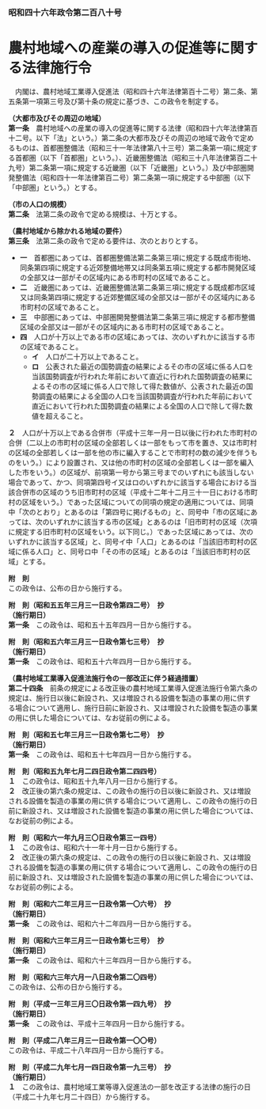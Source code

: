 ### 昭和四十六年政令第二百八十号  
# 農村地域への産業の導入の促進等に関する法律施行令  
　内閣は、農村地域工業導入促進法（昭和四十六年法律第百十二号）第二条、第五条第一項第三号及び第十条の規定に基づき、この政令を制定する。  
  
**（大都市及びその周辺の地域）**  
**第一条**　農村地域への産業の導入の促進等に関する法律（昭和四十六年法律第百十二号。以下「法」という。）第二条の大都市及びその周辺の地域で政令で定めるものは、首都圏整備法（昭和三十一年法律第八十三号）第二条第一項に規定する首都圏（以下「首都圏」という。）、近畿圏整備法（昭和三十八年法律第百二十九号）第二条第一項に規定する近畿圏（以下「近畿圏」という。）及び中部圏開発整備法（昭和四十一年法律第百二号）第二条第一項に規定する中部圏（以下「中部圏」という。）とする。  
  
**（市の人口の規模）**  
**第二条**　法第二条の政令で定める規模は、十万とする。  
  
**（農村地域から除かれる地域の要件）**  
**第三条**　法第二条の政令で定める要件は、次のとおりとする。  
* **一**　首都圏にあっては、首都圏整備法第二条第三項に規定する既成市街地、同条第四項に規定する近郊整備地帯又は同条第五項に規定する都市開発区域の全部又は一部がその区域内にある市町村の区域であること。  
* **二**　近畿圏にあっては、近畿圏整備法第二条第三項に規定する既成都市区域又は同条第四項に規定する近郊整備区域の全部又は一部がその区域内にある市町村の区域であること。  
* **三**　中部圏にあっては、中部圏開発整備法第二条第三項に規定する都市整備区域の全部又は一部がその区域内にある市町村の区域であること。  
* **四**　人口が十万以上である市の区域にあっては、次のいずれかに該当する市の区域であること。  
	* **イ**　人口が二十万以上であること。  
	* **ロ**　公表された最近の国勢調査の結果によるその市の区域に係る人口を当該国勢調査が行われた年前において直近に行われた国勢調査の結果によるその市の区域に係る人口で除して得た数値が、公表された最近の国勢調査の結果による全国の人口を当該国勢調査が行われた年前において直近において行われた国勢調査の結果による全国の人口で除して得た数値を超えること。  
  
**２**　人口が十万以上である合併市（平成十三年一月一日以後に行われた市町村の合併（二以上の市町村の区域の全部若しくは一部をもって市を置き、又は市町村の区域の全部若しくは一部を他の市に編入することで市町村の数の減少を伴うものをいう。）により設置され、又は他の市町村の区域の全部若しくは一部を編入した市をいう。）の区域が、前項第一号から第三号までのいずれにも該当しない場合であって、かつ、同項第四号イ又はロのいずれかに該当する場合における当該合併市の区域のうち旧市町村の区域（平成十二年十二月三十一日における市町村の区域をいう。）であった区域についての同項の規定の適用については、同項中「次のとおり」とあるのは「第四号に掲げるもの」と、同号中「市の区域にあっては、次のいずれかに該当する市の区域」とあるのは「旧市町村の区域（次項に規定する旧市町村の区域をいう。以下同じ。）であった区域にあっては、次のいずれかに該当する区域」と、同号イ中「人口」とあるのは「当該旧市町村の区域に係る人口」と、同号ロ中「その市の区域」とあるのは「当該旧市町村の区域」とする。  
  
**附　則**  
この政令は、公布の日から施行する。  
  
**附　則（昭和五五年三月三一日政令第四二号）　抄**  
**（施行期日）**  
**第一条**　この政令は、昭和五十五年四月一日から施行する。  
  
**附　則（昭和五六年三月三一日政令第七三号）　抄**  
**（施行期日）**  
**第一条**　この政令は、昭和五十六年四月一日から施行する。  
  
**（農村地域工業導入促進法施行令の一部改正に伴う経過措置）**  
**第二十四条**　前条の規定による改正後の農村地域工業導入促進法施行令第六条の規定は、施行日以後に新設され、又は増設される設備を製造の事業の用に供する場合について適用し、施行日前に新設され、又は増設された設備を製造の事業の用に供した場合については、なお従前の例による。  
  
**附　則（昭和五七年三月三一日政令第七二号）　抄**  
**（施行期日）**  
**第一条**　この政令は、昭和五十七年四月一日から施行する。  
  
**附　則（昭和五九年七月二四日政令第二四四号）**  
**１**　この政令は、昭和五十九年八月一日から施行する。  
**２**　改正後の第六条の規定は、この政令の施行の日以後に新設され、又は増設される設備を製造の事業の用に供する場合について適用し、この政令の施行の日前に新設され、又は増設された設備を製造の事業の用に供した場合については、なお従前の例による。  
  
**附　則（昭和六一年九月三〇日政令第三一四号）**  
**１**　この政令は、昭和六十一年十月一日から施行する。  
**２**　改正後の第六条の規定は、この政令の施行の日以後に新設され、又は増設される設備を製造の事業の用に供する場合について適用し、この政令の施行の日前に新設され、又は増設された設備を製造の事業の用に供した場合については、なお従前の例による。  
  
**附　則（昭和六二年三月三一日政令第一〇六号）　抄**  
**（施行期日）**  
**第一条**　この政令は、昭和六十二年四月一日から施行する。  
  
**附　則（昭和六三年三月三一日政令第七三号）　抄**  
**（施行期日）**  
**第一条**　この政令は、昭和六十三年四月一日から施行する。  
  
**附　則（昭和六三年六月一八日政令第二〇四号）**  
この政令は、公布の日から施行する。  
  
**附　則（平成一三年三月三〇日政令第一四九号）　抄**  
**（施行期日）**  
**第一条**　この政令は、平成十三年四月一日から施行する。  
  
**附　則（平成二八年三月三一日政令第一〇〇号）**  
この政令は、平成二十八年四月一日から施行する。  
  
**附　則（平成二九年七月一四日政令第一九三号）　抄**  
**（施行期日）**  
**１**　この政令は、農村地域工業等導入促進法の一部を改正する法律の施行の日（平成二十九年七月二十四日）から施行する。  
  
